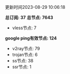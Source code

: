 更新时间2023-08-29 10:06:18

**总订阅: 37**
**总节点: 7643**
- vless节点: 7

**google ping有效节点: 124**
- v2ray节点: 79
- trojan节点: 6
- ss节点: 38
- ssr节点: 1
